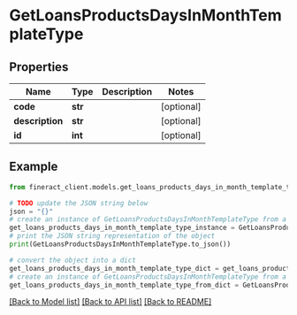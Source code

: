 # GetLoansProductsDaysInMonthTemplateType


## Properties

Name | Type | Description | Notes
------------ | ------------- | ------------- | -------------
**code** | **str** |  | [optional] 
**description** | **str** |  | [optional] 
**id** | **int** |  | [optional] 

## Example

```python
from fineract_client.models.get_loans_products_days_in_month_template_type import GetLoansProductsDaysInMonthTemplateType

# TODO update the JSON string below
json = "{}"
# create an instance of GetLoansProductsDaysInMonthTemplateType from a JSON string
get_loans_products_days_in_month_template_type_instance = GetLoansProductsDaysInMonthTemplateType.from_json(json)
# print the JSON string representation of the object
print(GetLoansProductsDaysInMonthTemplateType.to_json())

# convert the object into a dict
get_loans_products_days_in_month_template_type_dict = get_loans_products_days_in_month_template_type_instance.to_dict()
# create an instance of GetLoansProductsDaysInMonthTemplateType from a dict
get_loans_products_days_in_month_template_type_from_dict = GetLoansProductsDaysInMonthTemplateType.from_dict(get_loans_products_days_in_month_template_type_dict)
```
[[Back to Model list]](../README.md#documentation-for-models) [[Back to API list]](../README.md#documentation-for-api-endpoints) [[Back to README]](../README.md)


